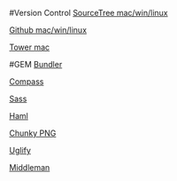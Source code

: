#Version Control
[SourceTree mac/win/linux](http://www.sourcetreeapp.com/)

[Github mac/win/linux](http://windows.github.com/)

[Tower mac](http://www.git-tower.com/)


#GEM
[Bundler](http://bundler.io/)

[Compass](http://compass-style.org/)

[Sass](http://sass-lang.com/)

[Haml](http://haml.info/)

[Chunky PNG](https://github.com/wvanbergen/chunky_png)

[Uglify](https://github.com/mishoo/UglifyJS2)

[Middleman](http://middlemanapp.com/)